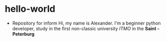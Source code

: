 # hello-world
 - Repository for inform
 Hi, my name is Alexander. I'm a beginner python developer, study in the first non-classic university *ITMO* in the **Saint - Peterburg**
